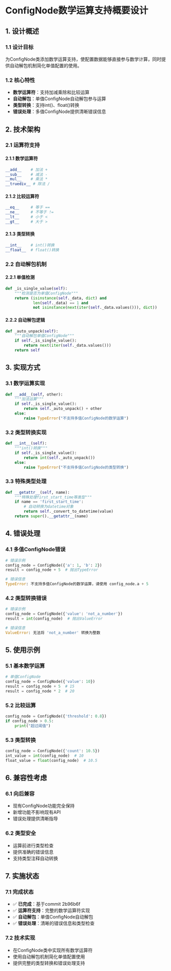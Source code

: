 # ConfigNode数学运算支持概要设计

## 1. 设计概述

### 1.1 设计目标
为ConfigNode类添加数学运算支持，使配置数据能够直接参与数学计算，同时提供自动解包机制简化单值配置的使用。

### 1.2 核心特性
- **数学运算符**：支持加减乘除和比较运算
- **自动解包**：单值ConfigNode自动解包参与运算
- **类型转换**：支持int()、float()转换
- **错误处理**：多值ConfigNode提供清晰错误信息

## 2. 技术架构

### 2.1 运算符支持

#### 2.1.1 数学运算符
```python
__add__    # 加法 +
__sub__    # 减法 -
__mul__    # 乘法 *
__truediv__ # 除法 /
```

#### 2.1.2 比较运算符
```python
__eq__     # 等于 ==
__ne__     # 不等于 !=
__lt__     # 小于 <
__gt__     # 大于 >
```

#### 2.1.3 类型转换
```python
__int__    # int()转换
__float__  # float()转换
```

### 2.2 自动解包机制

#### 2.2.1 单值检测
```python
def _is_single_value(self):
    """检测是否为单值ConfigNode"""
    return (isinstance(self._data, dict) and 
            len(self._data) == 1 and 
            not isinstance(next(iter(self._data.values())), dict))
```

#### 2.2.2 自动解包逻辑
```python
def _auto_unpack(self):
    """自动解包单值ConfigNode"""
    if self._is_single_value():
        return next(iter(self._data.values()))
    return self
```

## 3. 实现方式

### 3.1 数学运算实现
```python
def __add__(self, other):
    """加法运算"""
    if self._is_single_value():
        return self._auto_unpack() + other
    else:
        raise TypeError("不支持多值ConfigNode的数学运算")
```

### 3.2 类型转换实现
```python
def __int__(self):
    """int()转换"""
    if self._is_single_value():
        return int(self._auto_unpack())
    else:
        raise TypeError("不支持多值ConfigNode的类型转换")
```

### 3.3 特殊类型处理
```python
def __getattr__(self, name):
    """特殊处理first_start_time等类型"""
    if name == 'first_start_time':
        # 自动转换为datetime对象
        return self._convert_to_datetime(value)
    return super().__getattr__(name)
```

## 4. 错误处理

### 4.1 多值ConfigNode错误
```python
# 错误示例
config_node = ConfigNode({'a': 1, 'b': 2})
result = config_node + 5  # 抛出TypeError

# 错误信息
TypeError: 不支持多值ConfigNode的数学运算，请使用 config_node.a + 5
```

### 4.2 类型转换错误
```python
# 错误示例
config_node = ConfigNode({'value': 'not_a_number'})
result = int(config_node)  # 抛出ValueError

# 错误信息
ValueError: 无法将 'not_a_number' 转换为整数
```

## 5. 使用示例

### 5.1 基本数学运算
```python
# 单值ConfigNode
config_node = ConfigNode({'value': 10})
result = config_node + 5  # 15
result = config_node * 2  # 20
```

### 5.2 比较运算
```python
config_node = ConfigNode({'threshold': 0.8})
if config_node > 0.5:
    print("超过阈值")
```

### 5.3 类型转换
```python
config_node = ConfigNode({'count': 10.5})
int_value = int(config_node)  # 10
float_value = float(config_node)  # 10.5
```

## 6. 兼容性考虑

### 6.1 向后兼容
- 现有ConfigNode功能完全保持
- 新增功能不影响现有API
- 错误处理提供清晰指导

### 6.2 类型安全
- 运算前进行类型检查
- 提供准确的错误信息
- 支持类型注释自动转换

## 7. 实施状态

### 7.1 完成状态
- ✅ **已完成**：基于commit 2b96b6f
- ✅ **运算符支持**：完整的数学运算符实现
- ✅ **自动解包**：单值ConfigNode自动解包
- ✅ **错误处理**：清晰的错误信息和类型检查

### 7.2 技术实现
- 在ConfigNode类中实现所有数学运算符
- 使用自动解包机制简化单值配置使用
- 提供完整的类型转换和错误处理支持